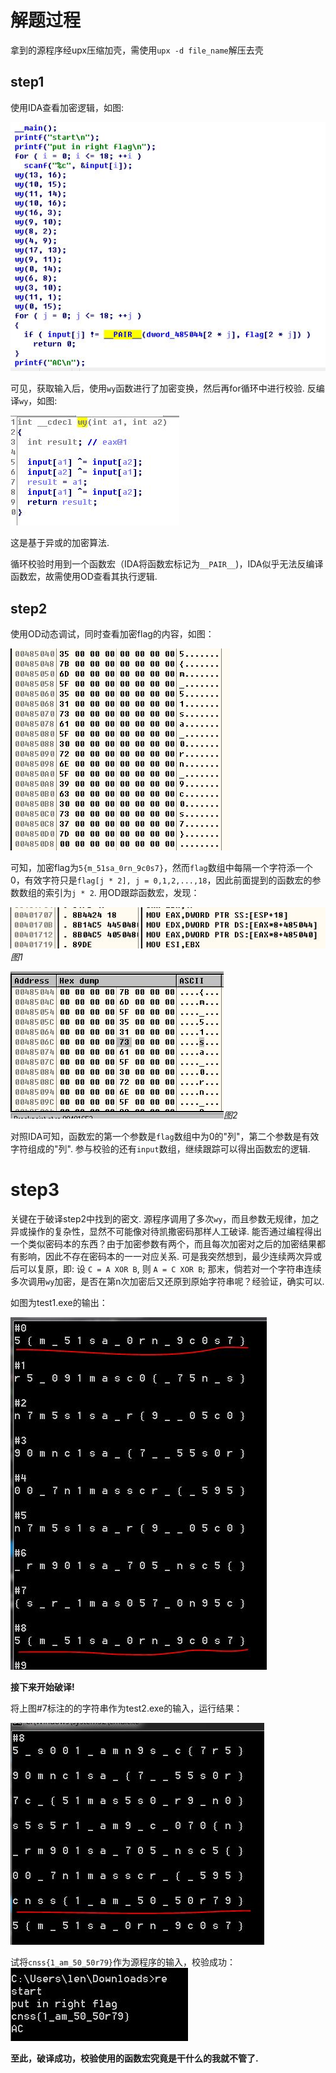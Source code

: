 # 解题过程

拿到的源程序经upx压缩加壳，需使用`upx -d file_name`解压去壳

## step1
使用IDA查看加密逻辑，如图:

![ida_main](screenshot/ida_main.JPG)

可见，获取输入后，使用`wy`函数进行了加密变换，然后再for循环中进行校验.
反编译`wy`，如图:

![ida_wy](screenshot/ida_wy.JPG)

这是基于异或的加密算法.

循环校验时用到一个函数宏（IDA将函数宏标记为`__PAIR__`)，IDA似乎无法反编译函数宏，故需使用OD查看其执行逻辑.


## step2
使用OD动态调试，同时查看加密flag的内容，如图：

![od_flag](screenshot/od_flag.JPG)

可知，加密flag为`5{m_51sa_0rn_9c0s7}`，然而`flag`数组中每隔一个字符添一个0，有效字符只是`flag[j * 2], j = 0,1,2,...,18`，因此前面提到的函数宏的参数数组的索引为`j * 2`. 用OD跟踪函数宏，发现：


![od_macro_1](screenshot/od_macro_1.JPG)_图1_


![od_macro_2](screenshot/od_macro_2.JPG)_图2_

对照IDA可知，函数宏的第一个参数是`flag`数组中为0的"列"，第二个参数是有效字符组成的"列". 参与校验的还有`input`数组，继续跟踪可以得出函数宏的逻辑.


# step3
关键在于破译step2中找到的密文. 源程序调用了多次`wy`，而且参数无规律，加之异或操作的复杂性，显然不可能像对待凯撒密码那样人工破译. 能否通过编程得出一个类似密码本的东西？由于加密参数有两个，而且每次加密对之后的加密结果都有影响，因此不存在密码本的一一对应关系. 可是我突然想到，最少连续两次异或后可以复原，即: 设 `C = A XOR B`, 则 `A = C XOR B`; 那末，倘若对一个字符串连续多次调用`wy`加密，是否在第n次加密后又还原到原始字符串呢？经验证，确实可以.

如图为test1.exe的输出：

![test1](screenshot/test1.JPG)

**接下来开始破译!**

将上图#7标注的的字符串作为test2.exe的输入，运行结果：

![test2](screenshot/test2.JPG)

试将`cnss{1_am_50_50r79}`作为源程序的输入，校验成功：
![success](screenshot/success.JPG)

**至此，破译成功，校验使用的函数宏究竟是干什么的我就不管了.**
